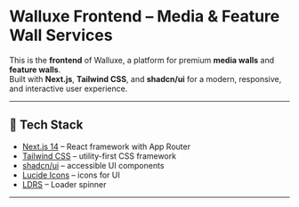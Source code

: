 # Walluxe Frontend – Media & Feature Wall Services

This is the **frontend** of Walluxe, a platform for premium **media walls** and **feature walls**.  
Built with **Next.js**, **Tailwind CSS**, and **shadcn/ui** for a modern, responsive, and interactive user experience.  

---

## 🚀 Tech Stack

- [Next.js 14](https://nextjs.org/) – React framework with App Router
- [Tailwind CSS](https://tailwindcss.com/) – utility-first CSS framework
- [shadcn/ui](https://ui.shadcn.com/) – accessible UI components
- [Lucide Icons](https://lucide.dev/) – icons for UI
- [LDRS](https://uiball.com/ldrs/) – Loader spinner
---

## 



